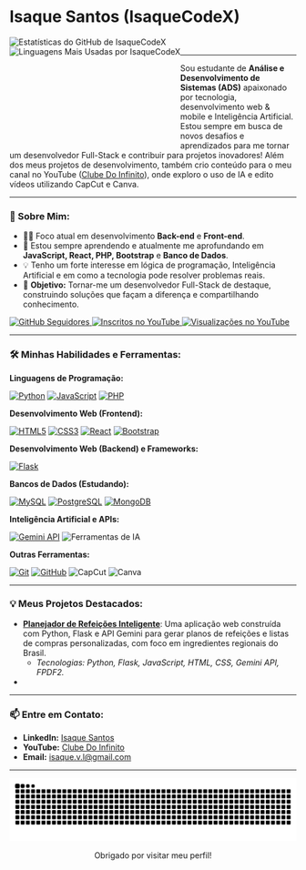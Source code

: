 # Isaque Santos (IsaqueCodeX)

<p align="left">
  <img src="https://github-readme-stats.vercel.app/api?username=IsaqueCodeX&show_icons=true&theme=vision-friendly-dark&include_all_commits=true&count_private=true" alt="Estatísticas do GitHub de IsaqueCodeX" height="180" />
  <img src="https://github-readme-stats.vercel.app/api/top-langs/?username=IsaqueCodeX&layout=compact&langs_count=10&theme=vision-friendly-dark" alt="Linguagens Mais Usadas por IsaqueCodeX" height="180" align="left" />
</p>

---

Sou estudante de **Análise e Desenvolvimento de Sistemas (ADS)** apaixonado por tecnologia, desenvolvimento web & mobile e Inteligência Artificial. Estou sempre em busca de novos desafios e aprendizados para me tornar um desenvolvedor Full-Stack e contribuir para projetos inovadores! Além dos meus projetos de desenvolvimento, também crio conteúdo para o meu canal no YouTube ([Clube Do Infinito](http://googleusercontent.com/youtube.com/channel/UCtAGvlX6XdUYgx3dz7phKBQ)), onde exploro o uso de IA e edito vídeos utilizando CapCut e Canva.

---

### 🚀 Sobre Mim:

* 👨‍💻 Foco atual em desenvolvimento **Back-end** e **Front-end**.
* 🌱 Estou sempre aprendendo e atualmente me aprofundando em **JavaScript, React, PHP, Bootstrap** e **Banco de Dados**.
* 💡 Tenho um forte interesse em lógica de programação, Inteligência Artificial e em como a tecnologia pode resolver problemas reais.
* 🎯 **Objetivo:** Tornar-me um desenvolvedor Full-Stack de destaque, construindo soluções que façam a diferença e compartilhando conhecimento.
<p align="left">
  <a href="https://github.com/IsaqueCodeX" target="_blank" rel="noopener noreferrer">
    <img src="https://img.shields.io/github/followers/IsaqueCodeX?label=Seguidores&style=social" alt="GitHub Seguidores"/>
  </a>
  <a href="http://googleusercontent.com/youtube.com/channel/UCtAGvlX6XdUYgx3dz7phKBQ" target="_blank" rel="noopener noreferrer">
    <img src="https://img.shields.io/youtube/channel/subscribers/UCtAGvlX6XdUYgx3dz7phKBQ?style=social" alt="Inscritos no YouTube"/>
  </a>
  <a href="http://googleusercontent.com/youtube.com/channel/UCtAGvlX6XdUYgx3dz7phKBQ" target="_blank" rel="noopener noreferrer">
    <img src="https://img.shields.io/youtube/channel/views/UCtAGvlX6XdUYgx3dz7phKBQ?style=social" alt="Visualizações no YouTube"/>
  </a>
</p>

---

### 🛠️ Minhas Habilidades e Ferramentas:

**Linguagens de Programação:**
<p align="left">
  <a href="https://www.python.org" target="_blank" rel="noreferrer"><img src="https://img.shields.io/badge/Python-3776AB?style=for-the-badge&logo=python&logoColor=white" alt="Python"/></a>
  <a href="https://developer.mozilla.org/pt-BR/docs/Web/JavaScript" target="_blank" rel="noreferrer"><img src="https://img.shields.io/badge/JavaScript-F7DF1E?style=for-the-badge&logo=javascript&logoColor=black" alt="JavaScript"/></a>
  <a href="https://www.php.net/" target="_blank" rel="noreferrer"><img src="https://img.shields.io/badge/PHP-777BB4?style=for-the-badge&logo=php&logoColor=white" alt="PHP"/></a>
</p>

**Desenvolvimento Web (Frontend):**
<p align="left">
  <a href="https://developer.mozilla.org/pt-BR/docs/Web/HTML" target="_blank" rel="noreferrer"><img src="https://img.shields.io/badge/HTML5-E34F26?style=for-the-badge&logo=html5&logoColor=white" alt="HTML5"/></a>
  <a href="https://developer.mozilla.org/pt-BR/docs/Web/CSS" target="_blank" rel="noreferrer"><img src="https://img.shields.io/badge/CSS3-1572B6?style=for-the-badge&logo=css3&logoColor=white" alt="CSS3"/></a>
  <a href="https://react.dev/" target="_blank" rel="noreferrer"><img src="https://img.shields.io/badge/React-61DAFB?style=for-the-badge&logo=react&logoColor=black" alt="React"/></a>
  <a href="https://getbootstrap.com/" target="_blank" rel="noreferrer"><img src="https://img.shields.io/badge/Bootstrap-7952B3?style=for-the-badge&logo=bootstrap&logoColor=white" alt="Bootstrap"/></a>
</p>

**Desenvolvimento Web (Backend) e Frameworks:**
<p align="left">
  <a href="https://flask.palletsprojects.com/" target="_blank" rel="noreferrer"><img src="https://img.shields.io/badge/Flask-000000?style=for-the-badge&logo=flask&logoColor=white" alt="Flask"/></a>
</p>

**Bancos de Dados (Estudando):**
<p align="left">
  <a href="https://www.mysql.com/" target="_blank" rel="noreferrer"><img src="https://img.shields.io/badge/MySQL-4479A1?style=for-the-badge&logo=mysql&logoColor=white" alt="MySQL"/></a>
  <a href="https://www.postgresql.org" target="_blank" rel="noreferrer"><img src="https://img.shields.io/badge/PostgreSQL-336791?style=for-the-badge&logo=postgresql&logoColor=white" alt="PostgreSQL"/></a>
  <a href="https://www.mongodb.com/" target="_blank" rel="noreferrer"><img src="https://img.shields.io/badge/MongoDB-47A248?style=for-the-badge&logo=mongodb&logoColor=white" alt="MongoDB"/></a>
</p>

**Inteligência Artificial e APIs:**
<p align="left">
  <a href="https://ai.google.dev/" target="_blank" rel="noreferrer"><img src="https://img.shields.io/badge/Gemini_API-4A80EF?style=for-the-badge&logo=google&logoColor=white" alt="Gemini API"/></a>
  <img src="https://img.shields.io/badge/AI_Tools-D00000?style=for-the-badge&logo=openai&logoColor=white" alt="Ferramentas de IA"/>  
</p>

**Outras Ferramentas:**
<p align="left">
  <a href="https://git-scm.com/" target="_blank" rel="noreferrer"><img src="https://img.shields.io/badge/Git-F05032?style=for-the-badge&logo=git&logoColor=white" alt="Git"/></a>
  <a href="https://github.com" target="_blank" rel="noreferrer"><img src="https://img.shields.io/badge/GitHub-181717?style=for-the-badge&logo=github&logoColor=white" alt="GitHub"/></a>
  <img src="https://img.shields.io/badge/CapCut-000000?style=for-the-badge&logo=capcut&logoColor=white" alt="CapCut"/>
  <img src="https://img.shields.io/badge/Canva-00C4CC?style=for-the-badge&logo=canva&logoColor=white" alt="Canva"/>
</p>

---

### 💡 Meus Projetos Destacados:

* **[Planejador de Refeições Inteligente](https://github.com/IsaqueCodeX/planejador-refeicoes-inteligente.git)**: Uma aplicação web construída com Python, Flask e API Gemini para gerar planos de refeições e listas de compras personalizadas, com foco em ingredientes regionais do Brasil.
    * _Tecnologias: Python, Flask, JavaScript, HTML, CSS, Gemini API, FPDF2._
*
---

### 📫 Entre em Contato:

* **LinkedIn:** [Isaque Santos](https://www.linkedin.com/in/isaque-santos-720b8b15a/?trk=opento_sprofile_details)
* **YouTube:** [Clube Do Infinito](http://googleusercontent.com/youtube.com/channel/UCtAGvlX6XdUYgx3dz7phKBQ)
* **Email:** isaque.v.l@gmail.com

---

<p align="center">
  <a href="https://github.com/IsaqueCodeX/IsaqueCodeX/blob/main/dist/github-snake-dark.svg">
    <img src="https://raw.githubusercontent.com/IsaqueCodeX/IsaqueCodeX/main/dist/github-snake-dark.svg" alt="snake"/>
  </a>
</p>

<p align="center">Obrigado por visitar meu perfil!</p>
